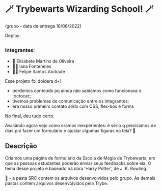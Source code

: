 # :magic_wand: Trybewarts Wizarding School! :magic_wand:
(grupo - data de entrega 18/08/2022)

Deploy:
##
### Integrantes:
- :mage: Elisabete Martins de Oliveira
- :mage_woman: Iana Fonteneles
- :mage_man: Felipe Santos Andrade

Esse projeto foi doidera d+! 
- perdemos conteúdo pq ainda não sabiamos como funcionava o :octocat:;
- tivemos problemas de comunicação entre os integrantes;
- era nosso primeiro contato _sério_ com CSS, flex-box e forms

No final, deu tudo certo. 

Avaliando agora vejo como eramos inexperientes: é sério q precisamos de dias prá fazer um formulário e ajustar algumas figuras na tela? :pinched_fingers:


## Descrição
Criamos uma página de formulário da Escola de Magia de Trybewarts, em que as pessoas estudantes poderão enviar seus feedbacks sobre ela. O tema desse projeto é baseado na obra 'Harry Potter', de J. K. Rowling.

:rotating_light: - a pasta SRC contem os arquivos desenvolvidos pelo grupo. As demais pastas contem arquivos desenvolvidos pela Trybe.


